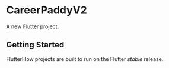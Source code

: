 # CareerPaddyV2

A new Flutter project.

## Getting Started

FlutterFlow projects are built to run on the Flutter _stable_ release.
